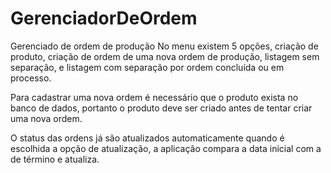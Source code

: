 # GerenciadorDeOrdem
Gerenciado de ordem de produção
No menu existem 5 opções, criação de produto, criação de ordem de uma nova ordem de produção, listagem sem separação,
e listagem com separação por ordem concluída ou em processo.

Para cadastrar uma nova ordem é necessário que o produto exista no banco de dados, portanto o produto deve ser criado antes de tentar criar uma nova ordem.

O status das ordens já são atualizados automaticamente quando é escolhida a opção de atualização, a aplicação compara a data inicial com a de término e atualiza.
